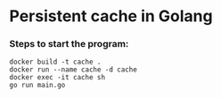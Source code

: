 # Persistent cache in Golang

### Steps to start the program:

```
docker build -t cache .
docker run --name cache -d cache
docker exec -it cache sh
go run main.go
```